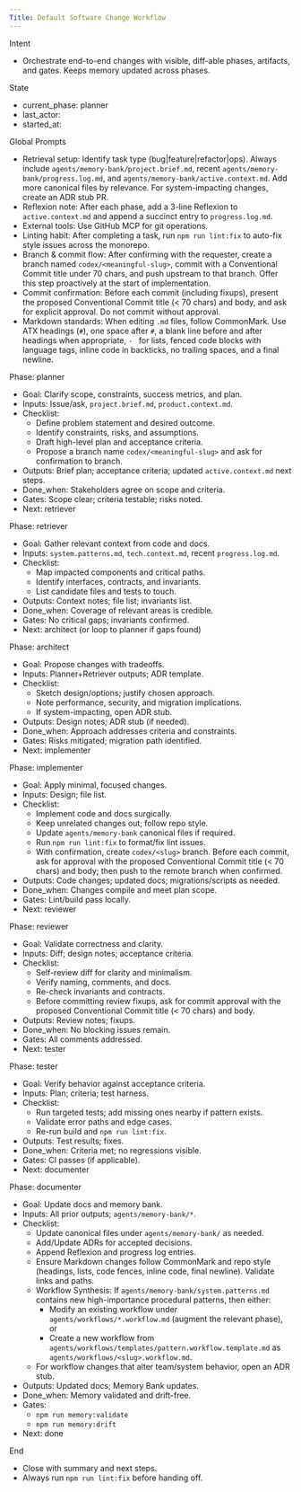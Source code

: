 ```yaml
---
Title: Default Software Change Workflow
---
```



Intent
- Orchestrate end-to-end changes with visible, diff-able phases, artifacts, and gates. Keeps memory updated across phases.

State
- current_phase: planner
- last_actor: <set by agent>
- started_at: <YYYY-MM-DD>

Global Prompts
- Retrieval setup: Identify task type (bug|feature|refactor|ops). Always include `agents/memory-bank/project.brief.md`, recent `agents/memory-bank/progress.log.md`, and `agents/memory-bank/active.context.md`. Add more canonical files by relevance. For system-impacting changes, create an ADR stub PR.
- Reflexion note: After each phase, add a 3-line Reflexion to `active.context.md` and append a succinct entry to `progress.log.md`.
- External tools: Use GitHub MCP for git operations.
- Linting habit: After completing a task, run `npm run lint:fix` to auto-fix style issues across the monorepo.
- Branch & commit flow: After confirming with the requester, create a branch named `codex/<meaningful-slug>`, commit with a Conventional Commit title under 70 chars, and push upstream to that branch. Offer this step proactively at the start of implementation.
- Commit confirmation: Before each commit (including fixups), present the proposed Conventional Commit title (< 70 chars) and body, and ask for explicit approval. Do not commit without approval.
- Markdown standards: When editing `.md` files, follow CommonMark. Use ATX headings (`#`), one space after `#`, a blank line before and after headings when appropriate, `- ` for lists, fenced code blocks with language tags, inline code in backticks, no trailing spaces, and a final newline.

Phase: planner
- Goal: Clarify scope, constraints, success metrics, and plan.
- Inputs: Issue/ask, `project.brief.md`, `product.context.md`.
- Checklist:
  - Define problem statement and desired outcome.
  - Identify constraints, risks, and assumptions.
  - Draft high-level plan and acceptance criteria.
  - Propose a branch name `codex/<meaningful-slug>` and ask for confirmation to branch.
- Outputs: Brief plan; acceptance criteria; updated `active.context.md` next steps.
- Done_when: Stakeholders agree on scope and criteria.
- Gates: Scope clear; criteria testable; risks noted.
- Next: retriever

Phase: retriever
- Goal: Gather relevant context from code and docs.
- Inputs: `system.patterns.md`, `tech.context.md`, recent `progress.log.md`.
- Checklist:
  - Map impacted components and critical paths.
  - Identify interfaces, contracts, and invariants.
  - List candidate files and tests to touch.
- Outputs: Context notes; file list; invariants list.
- Done_when: Coverage of relevant areas is credible.
- Gates: No critical gaps; invariants confirmed.
- Next: architect (or loop to planner if gaps found)

Phase: architect
- Goal: Propose changes with tradeoffs.
- Inputs: Planner+Retriever outputs; ADR template.
- Checklist:
  - Sketch design/options; justify chosen approach.
  - Note performance, security, and migration implications.
  - If system-impacting, open ADR stub.
- Outputs: Design notes; ADR stub (if needed).
- Done_when: Approach addresses criteria and constraints.
- Gates: Risks mitigated; migration path identified.
- Next: implementer

Phase: implementer
- Goal: Apply minimal, focused changes.
- Inputs: Design; file list.
- Checklist:
  - Implement code and docs surgically.
  - Keep unrelated changes out; follow repo style.
  - Update `agents/memory-bank` canonical files if required.
  - Run `npm run lint:fix` to format/fix lint issues.
  - With confirmation, create `codex/<slug>` branch. Before each commit, ask for approval with the proposed Conventional Commit title (< 70 chars) and body; then push to the remote branch when confirmed.
- Outputs: Code changes; updated docs; migrations/scripts as needed.
- Done_when: Changes compile and meet plan scope.
- Gates: Lint/build pass locally.
- Next: reviewer

Phase: reviewer
- Goal: Validate correctness and clarity.
- Inputs: Diff; design notes; acceptance criteria.
- Checklist:
  - Self-review diff for clarity and minimalism.
  - Verify naming, comments, and docs.
  - Re-check invariants and contracts.
  - Before committing review fixups, ask for commit approval with the proposed Conventional Commit title (< 70 chars) and body.
- Outputs: Review notes; fixups.
- Done_when: No blocking issues remain.
- Gates: All comments addressed.
- Next: tester

Phase: tester
- Goal: Verify behavior against acceptance criteria.
- Inputs: Plan; criteria; test harness.
- Checklist:
  - Run targeted tests; add missing ones nearby if pattern exists.
  - Validate error paths and edge cases.
  - Re-run build and `npm run lint:fix`.
- Outputs: Test results; fixes.
- Done_when: Criteria met; no regressions visible.
- Gates: CI passes (if applicable).
- Next: documenter

Phase: documenter
- Goal: Update docs and memory bank.
- Inputs: All prior outputs; `agents/memory-bank/*`.
- Checklist:
  - Update canonical files under `agents/memory-bank/` as needed.
  - Add/Update ADRs for accepted decisions.
  - Append Reflexion and progress log entries.
  - Ensure Markdown changes follow CommonMark and repo style (headings, lists, code fences, inline code, final newline). Validate links and paths.
  - Workflow Synthesis: If `agents/memory-bank/system.patterns.md` contains new high-importance procedural patterns, then either:
    - Modify an existing workflow under `agents/workflows/*.workflow.md` (augment the relevant phase), or
    - Create a new workflow from `agents/workflows/templates/pattern.workflow.template.md` as `agents/workflows/<slug>.workflow.md`.
  - For workflow changes that alter team/system behavior, open an ADR stub.
- Outputs: Updated docs; Memory Bank updates.
- Done_when: Memory validated and drift-free.
- Gates:
  - `npm run memory:validate`
  - `npm run memory:drift`
- Next: done

End
- Close with summary and next steps.
 - Always run `npm run lint:fix` before handing off.
